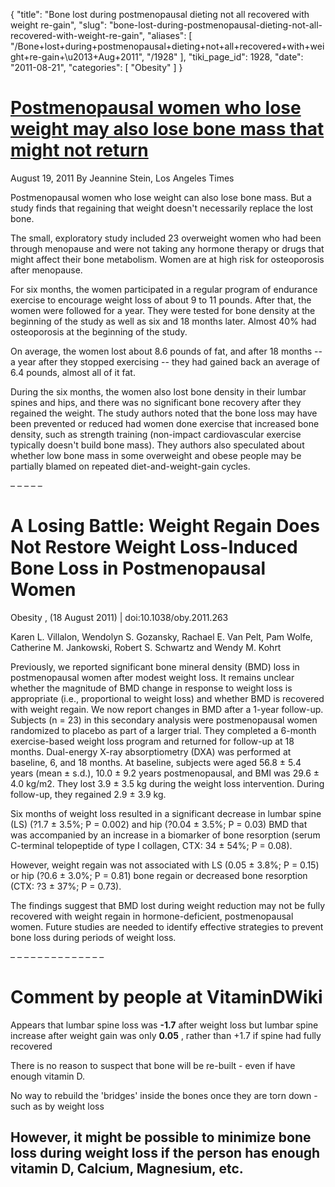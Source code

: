 {
  "title": "Bone lost during postmenopausal dieting not all recovered with weight re-gain",
  "slug": "bone-lost-during-postmenopausal-dieting-not-all-recovered-with-weight-re-gain",
  "aliases": [
    "/Bone+lost+during+postmenopausal+dieting+not+all+recovered+with+weight+re-gain+\u2013+Aug+2011",
    "/1928"
  ],
  "tiki_page_id": 1928,
  "date": "2011-08-21",
  "categories": [
    "Obesity"
  ]
}


# [Postmenopausal women who lose weight may also lose bone mass that might not return](http://articles.latimes.com/2011/aug/19/news/la-heb-osteoporosis-weight-loss-20110819)

August 19, 2011 By Jeannine Stein, Los Angeles Times 

Postmenopausal women who lose weight can also lose bone mass. But a study finds that regaining that weight doesn't necessarily replace the lost bone.

The small, exploratory study included 23 overweight women who had been through menopause and were not taking any hormone therapy or drugs that might affect their bone metabolism. Women are at high risk for osteoporosis after menopause.

For six months, the women participated in a regular program of endurance exercise to encourage weight loss of about 9 to 11 pounds. After that, the women were followed for a year. They were tested for bone density at the beginning of the study as well as six and 18 months later. Almost 40% had osteoporosis at the beginning of the study.

On average, the women lost about 8.6 pounds of fat, and after 18 months -- a year after they stopped exercising -- they had gained back an average of 6.4 pounds, almost all of it fat.

During the six months, the women also lost bone density in their lumbar spines and hips, and there was no significant bone recovery after they regained the weight. The study authors noted that the bone loss may have been prevented or reduced had women done exercise that increased bone density, such as strength training (non-impact cardiovascular exercise typically doesn't build bone mass). They authors also speculated about whether low bone mass in some overweight and obese people may be partially blamed on repeated diet-and-weight-gain cycles.

– – – – – 

# A Losing Battle: Weight Regain Does Not Restore Weight Loss-Induced Bone Loss in Postmenopausal Women

Obesity , (18 August 2011) | doi:10.1038/oby.2011.263

Karen L. Villalon, Wendolyn S. Gozansky, Rachael E. Van Pelt, Pam Wolfe, Catherine M. Jankowski, Robert S. Schwartz and Wendy M. Kohrt

Previously, we reported significant bone mineral density (BMD) loss in postmenopausal women after modest weight loss. It remains unclear whether the magnitude of BMD change in response to weight loss is appropriate (i.e., proportional to weight loss) and whether BMD is recovered with weight regain. We now report changes in BMD after a 1-year follow-up. Subjects (n = 23) in this secondary analysis were postmenopausal women randomized to placebo as part of a larger trial. They completed a 6-month exercise-based weight loss program and returned for follow-up at 18 months. Dual-energy X-ray absorptiometry (DXA) was performed at baseline, 6, and 18 months. At baseline, subjects were aged 56.8 ± 5.4 years (mean ± s.d.), 10.0 ± 9.2 years postmenopausal, and BMI was 29.6 ± 4.0 kg/m2. They lost 3.9 ± 3.5 kg during the weight loss intervention. During follow-up, they regained 2.9 ± 3.9 kg. 

Six months of weight loss resulted in a significant decrease in lumbar spine (LS) (?1.7 ± 3.5%; P = 0.002) and hip (?0.04 ± 3.5%; P = 0.03) BMD that was accompanied by an increase in a biomarker of bone resorption (serum C-terminal telopeptide of type I collagen, CTX: 34 ± 54%; P = 0.08). 

However, weight regain was not associated with LS (0.05 ± 3.8%; P = 0.15) or hip (?0.6 ± 3.0%; P = 0.81) bone regain or decreased bone resorption (CTX: ?3 ± 37%; P = 0.73). 

The findings suggest that BMD lost during weight reduction may not be fully recovered with weight regain in hormone-deficient, postmenopausal women. Future studies are needed to identify effective strategies to prevent bone loss during periods of weight loss.

– – – – – – – – – – – – – – 

# Comment by people at VitaminDWiki

Appears that lumbar spine loss was  **-1.7**  after weight loss but lumbar spine increase after weight gain was only  **0.05** , rather than +1.7 if spine had fully recovered

There is no reason to suspect that bone will be re-built - even if have enough vitamin D.

No way to rebuild the 'bridges' inside the bones once they are torn down - such as by weight loss

## However, it might be possible to minimize bone loss during weight loss if the person has enough vitamin D, Calcium, Magnesium, etc.

